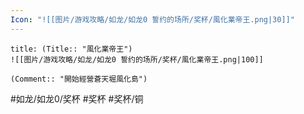 ```yaml
---
Icon: "![[图片/游戏攻略/如龙/如龙0 誓约的场所/奖杯/風化業帝王.png|30]]"
---
```

```ad-common-bronze-trophy
title: (Title:: "風化業帝王")
![[图片/游戏攻略/如龙/如龙0 誓约的场所/奖杯/風化業帝王.png|100]]

(Comment:: "開始經營蒼天堀風化島")
```

#如龙/如龙0/奖杯 #奖杯 #奖杯/铜
